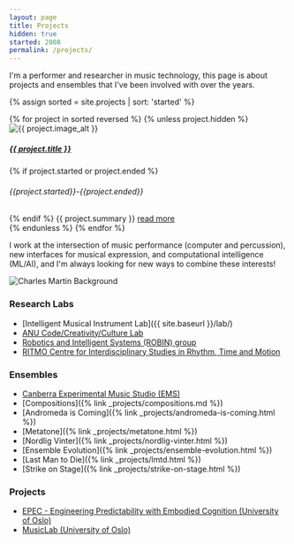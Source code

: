 ```yaml
---
layout: page
title: Projects
hidden: true
started: 2008
permalink: /projects/
---
```


I'm a performer and researcher in music technology, this page is about projects
and ensembles that I've been involved with over the years.

{% assign sorted = site.projects | sort: 'started' %}

<section class="row">
{% for project in sorted reversed %}
{% unless project.hidden %}
<div class="col-sm-4 p-3">
<div class="card">
<img class="card-img-top" src="{{ project.image }}" alt="{{ project.image_alt }}">
<div class="card-body">
<h5 class="card-title"><a href="{{ project.url | relative_url }}">{{ project.title }}</a></h5>
{% if project.started or project.ended %}
<h6 class="card-subtitle mb-2 text-muted">{{project.started}}-{{project.ended}}</h6>
{% endif %}
{{ project.summary }}
<a class="card-link" href="{{ project.url | relative_url }}">read more</a>
</div>
</div>
</div>
{% endunless %}
{% endfor %}
</section>

I work at the intersection of music performance (computer and percussion), new
interfaces for musical expression, and computational intelligence (ML/AI), and
I'm always looking for new ways to combine these interests!

![Charles Martin Background]({{site.baseurl}}/assets/images/charlesmartin-background.jpg)

### Research Labs

- [Intelligent Musical Instrument Lab]({{ site.baseurl }}/lab/)
- [ANU Code/Creativity/Culture Lab](https://cs.anu.edu.au/code-creativity-culture/)
- [Robotics and Intelligent Systems (ROBIN) group](https://www.mn.uio.no/ifi/english/research/groups/robin/index.html)
- [RITMO Centre for Interdisciplinary Studies in Rhythm, Time and Motion](https://www.uio.no/ritmo/english/)

### Ensembles

- [Canberra Experimental Music Studio (EMS)](https://www.facebook.com/canberraexperimentalmusicstudio/)
- [Compositions]({% link _projects/compositions.md %})
- [Andromeda is Coming]({% link _projects/andromeda-is-coming.html %})
- [Metatone]({% link _projects/metatone.html %})
- [Nordlig Vinter]({% link _projects/nordlig-vinter.html %})
- [Ensemble Evolution]({% link _projects/ensemble-evolution.html %})
- [Last Man to Die]({% link _projects/lmtd.html %})
- [Strike on Stage]({% link _projects/strike-on-stage.html %})


### Projects

- [EPEC - Engineering Predictability with Embodied Cognition (University of Oslo)](https://www.hf.uio.no/ritmo/english/projects/all/epec/)
- [MusicLab (University of Oslo)](https://www.hf.uio.no/ritmo/english/news-and-events/events/musiclab/)
